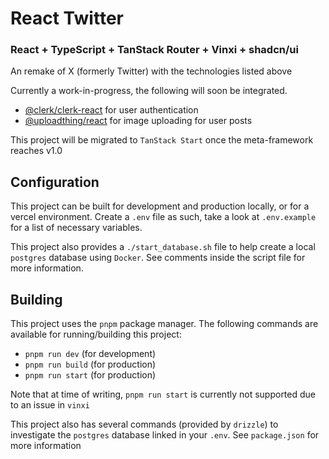 # React Twitter
### React + TypeScript + TanStack Router + Vinxi + shadcn/ui

An remake of X (formerly Twitter) with the technologies listed above

Currently a work-in-progress, the following will soon be integrated.

- [@clerk/clerk-react](https://clerk.com/docs/quickstarts/react) for user authentication
- [@uploadthing/react](https://docs.uploadthing.com/api-reference/react) for image uploading for user posts

This project will be migrated to `TanStack Start` once the meta-framework reaches v1.0

## Configuration

This project can be built for development and production locally, or for a vercel environment.
Create a `.env` file as such, take a look at `.env.example` for a list of necessary variables.

This project also provides a `./start_database.sh` file to help create a local `postgres` database
using `Docker`. See comments inside the script file for more information.

## Building

This project uses the `pnpm` package manager. The following commands are available for running/building this project:
- `pnpm run dev` (for development)
- `pnpm run build` (for production)
- `pnpm run start` (for production)

Note that at time of writing, `pnpm run start` is currently not supported due to an issue in `vinxi`

This project also has several commands (provided by `drizzle`) to investigate the `postgres` database linked in your `.env`. See `package.json` for more information

